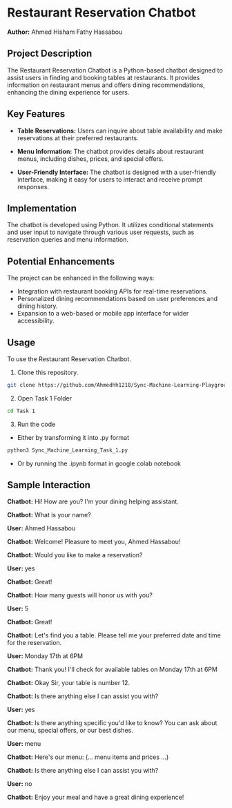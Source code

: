 # Restaurant Reservation Chatbot

**Author:** Ahmed Hisham Fathy Hassabou

## Project Description

The Restaurant Reservation Chatbot is a Python-based chatbot designed to assist users in finding and booking tables at restaurants. It provides information on restaurant menus and offers dining recommendations, enhancing the dining experience for users.

## Key Features

- **Table Reservations:** Users can inquire about table availability and make reservations at their preferred restaurants.

- **Menu Information:** The chatbot provides details about restaurant menus, including dishes, prices, and special offers.

- **User-Friendly Interface:** The chatbot is designed with a user-friendly interface, making it easy for users to interact and receive prompt responses.

## Implementation

The chatbot is developed using Python. It utilizes conditional statements and user input to navigate through various user requests, such as reservation queries and menu information.

## Potential Enhancements

The project can be enhanced in the following ways:

- Integration with restaurant booking APIs for real-time reservations.
- Personalized dining recommendations based on user preferences and dining history.
- Expansion to a web-based or mobile app interface for wider accessibility.

## Usage

To use the Restaurant Reservation Chatbot.
1. Clone this repository.
```bash
git clone https://github.com/Ahmedhh1218/Sync-Machine-Learning-Playground.git
```
2. Open Task 1 Folder
```bash
cd Task 1
```
3. Run the code 
- Either by transforming it into .py format
```bash
python3 Sync_Machine_Learning_Task_1.py
```
- Or by running the .ipynb format in google colab notebook

## Sample Interaction

**Chatbot:** Hi! How are you? I'm your dining helping assistant.

**Chatbot:** What is your name?

**User:** Ahmed Hassabou

**Chatbot:** Welcome! Pleasure to meet you, Ahmed Hassabou!

**Chatbot:** Would you like to make a reservation?

**User:** yes

**Chatbot:** Great!

**Chatbot:** How many guests will honor us with you?

**User:** 5

**Chatbot:** Great!

**Chatbot:** Let's find you a table. Please tell me your preferred date and time for the reservation.

**User:** Monday 17th at 6PM

**Chatbot:** Thank you! I'll check for available tables on Monday 17th at 6PM

**Chatbot:** Okay Sir, your table is number 12.

**Chatbot:** Is there anything else I can assist you with?

**User:** yes

**Chatbot:** Is there anything specific you'd like to know? You can ask about our menu, special offers, or our best dishes.

**User:** menu

**Chatbot:** Here's our menu: (... menu items and prices ...)

**Chatbot:** Is there anything else I can assist you with?

**User:** no

**Chatbot:** Enjoy your meal and have a great dining experience!
